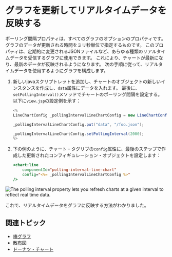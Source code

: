 # グラフを更新してリアルタイムデータを反映する

ポーリング間隔プロパティは、すべてのグラフのオプションのプロパティです。 グラフのデータが更新される時間をミリ秒単位で指定するものです。 このプロパティは、定期的に変更されるJSONファイルなど、あらゆる種類のリアルタイムデータを受信するグラフに使用できます。 これにより、チャートが最新になり、最新のデータが反映されるようになります。 次の手順に従って、リアルタイムデータを使用するようにグラフを構成します。

1. 新しいjavaスクリプトレットを追加し、チャートのオブジェクトの新しいインスタンスを作成し、`data`属性にデータを入れます。 最後に、`setPollingInterval()`メソッドでチャートのポーリング間隔を設定する。 以下に`view.jsp`の設定例を示す：

    ```java
    <%
    LineChartConfig _pollingIntervalLineChartConfig = new LineChartConfig();

    _pollingIntervalLineChartConfig.put("data", "/foo.json");

    _pollingIntervalLineChartConfig.setPollingInterval(2000);
    %>
    ```

1. 下の例のように、チャート・タグリブの`config`属性に、最後のステップで作成した更新されたコンフィギュレーション・オブジェクトを設定します：

    ```jsp
    <chart:line
    	componentId="polling-interval-line-chart"
    	config="<%= _pollingIntervalLineChartConfig %>"
    />
    ```

![The polling interval property lets you refresh charts at a given interval to reflect real time data.](./refreshing-charts-to-reflect-real-time-data/images/01.gif)

これで、リアルタイムデータをグラフに反映する方法がわかりました。

## 関連トピック

* [棒グラフ](./bar-chart.md)
* [散布図](./scatter-chart.md)
* [ドーナツ・チャート](./donut-chart.md)
